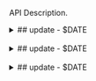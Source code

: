 API Description.
   <details>
    <summary>## update - $DATE</summary>
    * update details 
  </details>
  <br>
  <details>
    <summary>## update - $DATE</summary>
    * update details
    * update details
  </details>
  <br>
  <details>
    <summary>## update - $DATE</summary>
    * update details
  </details>
